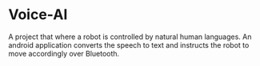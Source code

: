 # Voice-AI
A project that where a robot is controlled by natural human languages. An android application converts the speech to text and instructs the robot to move accordingly over Bluetooth.
